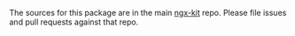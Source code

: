 The sources for this package are in the main [ngx-kit](https://github.com/ngx-kit/ngx-kit) repo. Please file issues and pull requests against that repo.
